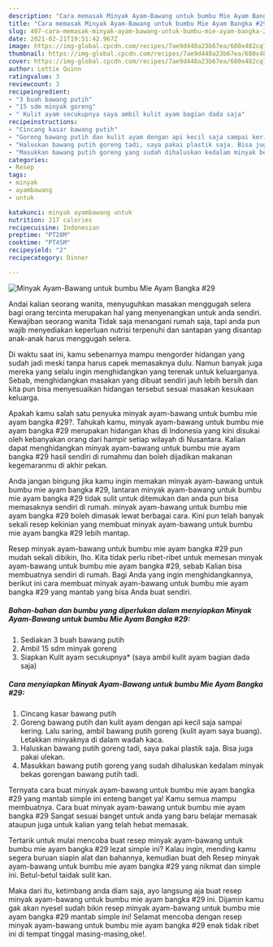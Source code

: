 ```yaml
---
description: "Cara memasak Minyak Ayam-Bawang untuk bumbu Mie Ayam Bangka #29 yang lezat dan Mudah Dibuat"
title: "Cara memasak Minyak Ayam-Bawang untuk bumbu Mie Ayam Bangka #29 yang lezat dan Mudah Dibuat"
slug: 407-cara-memasak-minyak-ayam-bawang-untuk-bumbu-mie-ayam-bangka-29-yang-lezat-dan-mudah-dibuat
date: 2021-02-21T19:51:42.967Z
image: https://img-global.cpcdn.com/recipes/7ae9d448a23b67ea/680x482cq70/minyak-ayam-bawang-untuk-bumbu-mie-ayam-bangka-29-foto-resep-utama.jpg
thumbnail: https://img-global.cpcdn.com/recipes/7ae9d448a23b67ea/680x482cq70/minyak-ayam-bawang-untuk-bumbu-mie-ayam-bangka-29-foto-resep-utama.jpg
cover: https://img-global.cpcdn.com/recipes/7ae9d448a23b67ea/680x482cq70/minyak-ayam-bawang-untuk-bumbu-mie-ayam-bangka-29-foto-resep-utama.jpg
author: Lettie Quinn
ratingvalue: 3
reviewcount: 3
recipeingredient:
- "3 buah bawang putih"
- "15 sdm minyak goreng"
- " Kulit ayam secukupnya saya ambil kulit ayam bagian dada saja"
recipeinstructions:
- "Cincang kasar bawang putih"
- "Goreng bawang putih dan kulit ayam dengan api kecil saja sampai kering. Lalu saring, ambil bawang putih goreng (kulit ayam saya buang). Letakkan minyaknya di dalam wadah kaca."
- "Haluskan bawang putih goreng tadi, saya pakai plastik saja. Bisa juga pakai ulekan."
- "Masukkan bawang putih goreng yang sudah dihaluskan kedalam minyak bekas gorengan bawang putih tadi."
categories:
- Resep
tags:
- minyak
- ayambawang
- untuk

katakunci: minyak ayambawang untuk 
nutrition: 217 calories
recipecuisine: Indonesian
preptime: "PT28M"
cooktime: "PT45M"
recipeyield: "2"
recipecategory: Dinner

---
```



![Minyak Ayam-Bawang untuk bumbu Mie Ayam Bangka #29](https://img-global.cpcdn.com/recipes/7ae9d448a23b67ea/680x482cq70/minyak-ayam-bawang-untuk-bumbu-mie-ayam-bangka-29-foto-resep-utama.jpg)

Andai kalian seorang wanita, menyuguhkan masakan menggugah selera bagi orang tercinta merupakan hal yang menyenangkan untuk anda sendiri. Kewajiban seorang  wanita Tidak saja menangani rumah saja, tapi anda pun wajib menyediakan keperluan nutrisi terpenuhi dan santapan yang disantap anak-anak harus menggugah selera.

Di waktu  saat ini, kamu sebenarnya mampu mengorder hidangan yang sudah jadi meski tanpa harus capek memasaknya dulu. Namun banyak juga mereka yang selalu ingin menghidangkan yang terenak untuk keluarganya. Sebab, menghidangkan masakan yang dibuat sendiri jauh lebih bersih dan kita pun bisa menyesuaikan hidangan tersebut sesuai masakan kesukaan keluarga. 



Apakah kamu salah satu penyuka minyak ayam-bawang untuk bumbu mie ayam bangka #29?. Tahukah kamu, minyak ayam-bawang untuk bumbu mie ayam bangka #29 merupakan hidangan khas di Indonesia yang kini disukai oleh kebanyakan orang dari hampir setiap wilayah di Nusantara. Kalian dapat menghidangkan minyak ayam-bawang untuk bumbu mie ayam bangka #29 hasil sendiri di rumahmu dan boleh dijadikan makanan kegemaranmu di akhir pekan.

Anda jangan bingung jika kamu ingin memakan minyak ayam-bawang untuk bumbu mie ayam bangka #29, lantaran minyak ayam-bawang untuk bumbu mie ayam bangka #29 tidak sulit untuk ditemukan dan anda pun bisa memasaknya sendiri di rumah. minyak ayam-bawang untuk bumbu mie ayam bangka #29 boleh dimasak lewat berbagai cara. Kini pun telah banyak sekali resep kekinian yang membuat minyak ayam-bawang untuk bumbu mie ayam bangka #29 lebih mantap.

Resep minyak ayam-bawang untuk bumbu mie ayam bangka #29 pun mudah sekali dibikin, lho. Kita tidak perlu ribet-ribet untuk memesan minyak ayam-bawang untuk bumbu mie ayam bangka #29, sebab Kalian bisa membuatnya sendiri di rumah. Bagi Anda yang ingin menghidangkannya, berikut ini cara membuat minyak ayam-bawang untuk bumbu mie ayam bangka #29 yang mantab yang bisa Anda buat sendiri.

<!--inarticleads1-->

##### Bahan-bahan dan bumbu yang diperlukan dalam menyiapkan Minyak Ayam-Bawang untuk bumbu Mie Ayam Bangka #29:

1. Sediakan 3 buah bawang putih
1. Ambil 15 sdm minyak goreng
1. Siapkan  Kulit ayam secukupnya* (saya ambil kulit ayam bagian dada saja)




<!--inarticleads2-->

##### Cara menyiapkan Minyak Ayam-Bawang untuk bumbu Mie Ayam Bangka #29:

1. Cincang kasar bawang putih
1. Goreng bawang putih dan kulit ayam dengan api kecil saja sampai kering. Lalu saring, ambil bawang putih goreng (kulit ayam saya buang). Letakkan minyaknya di dalam wadah kaca.
1. Haluskan bawang putih goreng tadi, saya pakai plastik saja. Bisa juga pakai ulekan.
1. Masukkan bawang putih goreng yang sudah dihaluskan kedalam minyak bekas gorengan bawang putih tadi.




Ternyata cara buat minyak ayam-bawang untuk bumbu mie ayam bangka #29 yang mantab simple ini enteng banget ya! Kamu semua mampu membuatnya. Cara buat minyak ayam-bawang untuk bumbu mie ayam bangka #29 Sangat sesuai banget untuk anda yang baru belajar memasak ataupun juga untuk kalian yang telah hebat memasak.

Tertarik untuk mulai mencoba buat resep minyak ayam-bawang untuk bumbu mie ayam bangka #29 lezat simple ini? Kalau ingin, mending kamu segera buruan siapin alat dan bahannya, kemudian buat deh Resep minyak ayam-bawang untuk bumbu mie ayam bangka #29 yang nikmat dan simple ini. Betul-betul taidak sulit kan. 

Maka dari itu, ketimbang anda diam saja, ayo langsung aja buat resep minyak ayam-bawang untuk bumbu mie ayam bangka #29 ini. Dijamin kamu gak akan nyesel sudah bikin resep minyak ayam-bawang untuk bumbu mie ayam bangka #29 mantab simple ini! Selamat mencoba dengan resep minyak ayam-bawang untuk bumbu mie ayam bangka #29 enak tidak ribet ini di tempat tinggal masing-masing,oke!.

